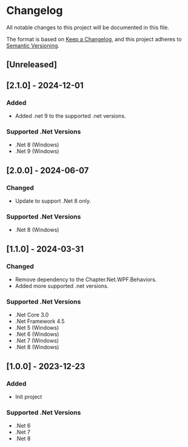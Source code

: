 # Changelog

All notable changes to this project will be documented in this file.

The format is based on [Keep a Changelog](https://keepachangelog.com/en/1.1.0/),
and this project adheres to [Semantic Versioning](https://semver.org/spec/v2.0.0.html).

## [Unreleased]

## [2.1.0] - 2024-12-01
### Added
- Added .net 9 to the supported .net versions.
### Supported .Net Versions
- .Net 8 (Windows)
- .Net 9 (Windows)

## [2.0.0] - 2024-06-07
### Changed
- Update to support .Net 8 only.
### Supported .Net Versions
- .Net 8 (Windows)

## [1.1.0] - 2024-03-31
### Changed
- Remove dependency to the Chapter.Net.WPF.Behaviors.
- Added more supported .net versions.
### Supported .Net Versions
- .Net Core 3.0
- .Net Framework 4.5
- .Net 5 (Windows)
- .Net 6 (Windows)
- .Net 7 (Windows)
- .Net 8 (Windows)

## [1.0.0] - 2023-12-23
### Added
- Init project
### Supported .Net Versions
- .Net 6
- .Net 7
- .Net 8
